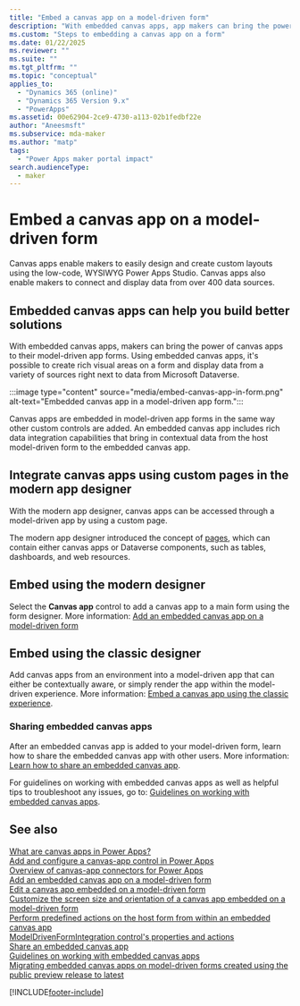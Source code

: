 ```yaml
---
title: "Embed a canvas app on a model-driven form"
description: "With embedded canvas apps, app makers can bring the power of canvas apps to their Power Apps model-driven app forms." 
ms.custom: "Steps to embedding a canvas app on a form"
ms.date: 01/22/2025
ms.reviewer: ""
ms.suite: ""
ms.tgt_pltfrm: ""
ms.topic: "conceptual"
applies_to: 
  - "Dynamics 365 (online)"
  - "Dynamics 365 Version 9.x"
  - "PowerApps"
ms.assetid: 00e62904-2ce9-4730-a113-02b1fedbf22e
author: "Aneesmsft"
ms.subservice: mda-maker
ms.author: "matp"
tags: 
  - "Power Apps maker portal impact"
search.audienceType: 
  - maker
---
```

# Embed a canvas app on a model-driven form

Canvas apps enable makers to easily design and create custom layouts using the low-code, WYSIWYG Power Apps Studio. Canvas apps also enable makers to connect and display data from over 400 data sources.

## Embedded canvas apps can help you build better solutions

With embedded canvas apps, makers can bring the power of canvas apps to their model-driven app forms. Using embedded canvas apps, it's possible to create rich visual areas on a form and display data from a variety of sources right next to data from Microsoft Dataverse.

:::image type="content" source="media/embed-canvas-app-in-form.png" alt-text="Embedded canvas app in a model-driven app form.":::

Canvas apps are embedded in model-driven app forms in the same way other custom controls are added. An embedded canvas app includes rich data integration capabilities that bring in contextual data from the host model-driven form to the embedded canvas app.

## Integrate canvas apps using custom pages in the modern app designer

With the modern app designer, canvas apps can be accessed through a model-driven app by using a custom page.

The modern app designer introduced the concept of [pages](model-driven-app-glossary.md#page), which can contain either canvas apps or Dataverse components, such as tables, dashboards, and web resources.

## Embed using the modern designer

Select the **Canvas app** control to add a canvas app to a main form using the form designer. More information: [Add an embedded canvas app on a model-driven form](embedded-canvas-app-add-classic-designer.md)

## Embed using the classic designer

Add canvas apps from an environment into a model-driven app that can either be contextually aware, or simply render the app within the model-driven experience. More information: [Embed a canvas app using the classic experience](embedded-canvas-app-add-classic-designer.md#embed-a-canvas-app-using-the-classic-experience).

### Sharing embedded canvas apps

After an embedded canvas app is added to your model-driven form, learn how to share the embedded canvas app with other users. More information: [Learn how to share an embedded canvas app](share-embedded-canvas-app.md).

For guidelines on working with embedded canvas apps as well as helpful tips to troubleshoot any issues, go to: [Guidelines on working with embedded canvas apps](embedded-canvas-app-guidelines.md).

## See also

[What are canvas apps in Power Apps?](../canvas-apps/getting-started.md) <br />
[Add and configure a canvas-app control in Power Apps](../canvas-apps/add-configure-controls.md) <br />
[Overview of canvas-app connectors for Power Apps](../canvas-apps/connections-list.md) <br />
[Add an embedded canvas app on a model-driven form](embedded-canvas-app-add-classic-designer.md) <br />
[Edit a canvas app embedded on a model-driven form](embedded-canvas-app-edit-classic-designer.md) <br />
[Customize the screen size and orientation of a canvas app embedded on a model-driven form](embedded-canvas-app-customize-screen.md) <br />
[Perform predefined actions on the host form from within an embedded canvas app](embedded-canvas-app-actions.md) <br />
[ModelDrivenFormIntegration control's properties and actions](embedded-canvas-app-properties-actions.md) <br />
[Share an embedded canvas app](share-embedded-canvas-app.md) <br />
[Guidelines on working with embedded canvas apps](embedded-canvas-app-guidelines.md) <br />
[Migrating embedded canvas apps on model-driven forms created using the public preview release to latest](embedded-canvas-app-migrate-from-preview.md) <br />


[!INCLUDE[footer-include](../../includes/footer-banner.md)]
